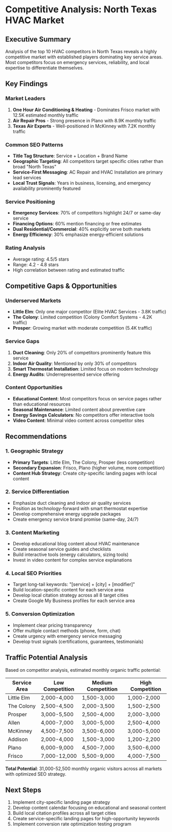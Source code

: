 # Competitive Analysis: North Texas HVAC Market

## Executive Summary

Analysis of the top 10 HVAC competitors in North Texas reveals a highly competitive market with established players dominating key service areas. Most competitors focus on emergency services, reliability, and local expertise to differentiate themselves.

## Key Findings

### Market Leaders
1. **One Hour Air Conditioning & Heating** - Dominates Frisco market with 12.5K estimated monthly traffic
2. **Air Repair Pros** - Strong presence in Plano with 8.9K monthly traffic
3. **Texas Air Experts** - Well-positioned in McKinney with 7.2K monthly traffic

### Common SEO Patterns
- **Title Tag Structure**: Service + Location + Brand Name
- **Geographic Targeting**: All competitors target specific cities rather than broad "North Texas"
- **Service-First Messaging**: AC Repair and HVAC Installation are primary lead services
- **Local Trust Signals**: Years in business, licensing, and emergency availability prominently featured

### Service Positioning
- **Emergency Services**: 70% of competitors highlight 24/7 or same-day service
- **Financing Options**: 60% mention financing or free estimates
- **Dual Residential/Commercial**: 40% explicitly serve both markets
- **Energy Efficiency**: 30% emphasize energy-efficient solutions

### Rating Analysis
- Average rating: 4.5/5 stars
- Range: 4.2 - 4.8 stars
- High correlation between rating and estimated traffic

## Competitive Gaps & Opportunities

### Underserved Markets
- **Little Elm**: Only one major competitor (Elite HVAC Services - 3.8K traffic)
- **The Colony**: Limited competition (Colony Comfort Systems - 4.2K traffic)
- **Prosper**: Growing market with moderate competition (5.4K traffic)

### Service Gaps
1. **Duct Cleaning**: Only 20% of competitors prominently feature this service
2. **Indoor Air Quality**: Mentioned by only 30% of competitors
3. **Smart Thermostat Installation**: Limited focus on modern technology
4. **Energy Audits**: Underrepresented service offering

### Content Opportunities
- **Educational Content**: Most competitors focus on service pages rather than educational resources
- **Seasonal Maintenance**: Limited content about preventive care
- **Energy Savings Calculators**: No competitors offer interactive tools
- **Video Content**: Minimal video content across competitor sites

## Recommendations

### 1. Geographic Strategy
- **Primary Targets**: Little Elm, The Colony, Prosper (less competition)
- **Secondary Expansion**: Frisco, Plano (higher volume, more competition)
- **Content Hub Strategy**: Create city-specific landing pages with local content

### 2. Service Differentiation
- Emphasize duct cleaning and indoor air quality services
- Position as technology-forward with smart thermostat expertise
- Develop comprehensive energy upgrade packages
- Create emergency service brand promise (same-day, 24/7)

### 3. Content Marketing
- Develop educational blog content about HVAC maintenance
- Create seasonal service guides and checklists
- Build interactive tools (energy calculators, sizing tools)
- Invest in video content for complex service explanations

### 4. Local SEO Priorities
- Target long-tail keywords: "[service] + [city] + [modifier]"
- Build location-specific content for each service area
- Develop local citation strategy across all 8 target cities
- Create Google My Business profiles for each service area

### 5. Conversion Optimization
- Implement clear pricing transparency
- Offer multiple contact methods (phone, form, chat)
- Create urgency with emergency service messaging
- Develop trust signals (certifications, guarantees, testimonials)

## Traffic Potential Analysis

Based on competitor analysis, estimated monthly organic traffic potential:

| Service Area | Low Competition | Medium Competition | High Competition |
|--------------|-----------------|-------------------|------------------|
| Little Elm   | 2,000-4,000     | 1,500-3,000      | 1,000-2,000     |
| The Colony   | 2,500-4,500     | 2,000-3,500      | 1,500-2,500     |
| Prosper      | 3,000-5,500     | 2,500-4,000      | 2,000-3,000     |
| Allen        | 4,000-7,000     | 3,000-5,000      | 2,500-4,000     |
| McKinney     | 4,500-7,500     | 3,500-6,000      | 3,000-5,000     |
| Addison      | 2,000-4,000     | 1,500-3,000      | 1,200-2,200     |
| Plano        | 6,000-9,000     | 4,500-7,000      | 3,500-6,000     |
| Frisco       | 7,000-12,000    | 5,500-9,000      | 4,000-7,500     |

**Total Potential**: 31,000-52,500 monthly organic visitors across all markets with optimized SEO strategy.

## Next Steps

1. Implement city-specific landing page strategy
2. Develop content calendar focusing on educational and seasonal content
3. Build local citation profiles across all target cities
4. Create service-specific landing pages for high-opportunity keywords
5. Implement conversion rate optimization testing program